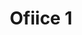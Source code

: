---
title: Ofiice 1
date: 
draft: false

# descripcion
description : Pulsera en plata largo no extensible (chequeá la medida!)

materials: Plata 925

color: 

dimensions: Largo 18.5 no extensible

code: 03-09-0877

type: "Pulseras"

categories: []

price: $3.270,00

price_eftvo: $2.780,00

# Images
# first image will be shown in the product page
images:
  # - image: "images/path_to_image"
  # La ubicacion de las imagenes es imagenes/Pulseras/Pulseras.Plata/03-09-0877-ofiice-1
  - image: "./images/pulseras/plata/03-09-0877-ofiice-1_a.jpg"
  - image: "./images/pulseras/plata/03-09-0877-ofiice-1_b.jpg"
---